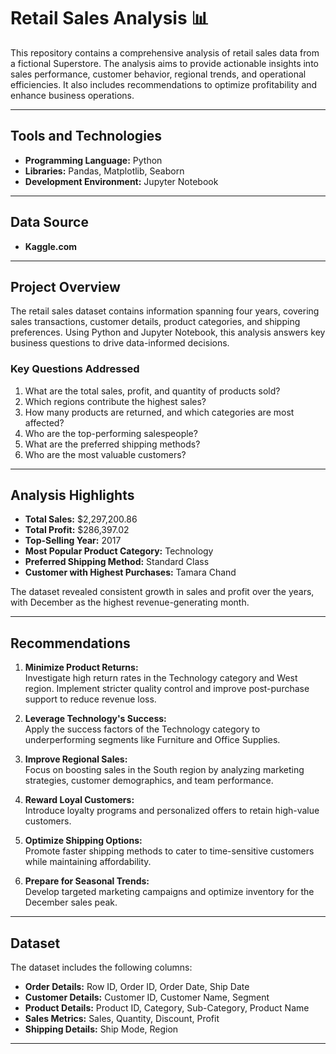 # Retail Sales Analysis 📊  

This repository contains a comprehensive analysis of retail sales data from a fictional Superstore. The analysis aims to provide actionable insights into sales performance, customer behavior, regional trends, and operational efficiencies. It also includes recommendations to optimize profitability and enhance business operations.

---

## Tools and Technologies  

- **Programming Language:** Python  
- **Libraries:** Pandas, Matplotlib, Seaborn  
- **Development Environment:** Jupyter Notebook  

---

## Data Source

- **Kaggle.com**

---

## Project Overview  

The retail sales dataset contains information spanning four years, covering sales transactions, customer details, product categories, and shipping preferences. Using Python and Jupyter Notebook, this analysis answers key business questions to drive data-informed decisions.  

### Key Questions Addressed  
1. What are the total sales, profit, and quantity of products sold?  
2. Which regions contribute the highest sales?  
3. How many products are returned, and which categories are most affected?  
4. Who are the top-performing salespeople?  
5. What are the preferred shipping methods?  
6. Who are the most valuable customers?  

---

## Analysis Highlights  

- **Total Sales:** $2,297,200.86  
- **Total Profit:** $286,397.02  
- **Top-Selling Year:** 2017  
- **Most Popular Product Category:** Technology  
- **Preferred Shipping Method:** Standard Class  
- **Customer with Highest Purchases:** Tamara Chand  

The dataset revealed consistent growth in sales and profit over the years, with December as the highest revenue-generating month.

---

## Recommendations  

1. **Minimize Product Returns:**  
   Investigate high return rates in the Technology category and West region. Implement stricter quality control and improve post-purchase support to reduce revenue loss.  

2. **Leverage Technology's Success:**  
   Apply the success factors of the Technology category to underperforming segments like Furniture and Office Supplies.  

3. **Improve Regional Sales:**  
   Focus on boosting sales in the South region by analyzing marketing strategies, customer demographics, and team performance.  

4. **Reward Loyal Customers:**  
   Introduce loyalty programs and personalized offers to retain high-value customers.  

5. **Optimize Shipping Options:**  
   Promote faster shipping methods to cater to time-sensitive customers while maintaining affordability.  

6. **Prepare for Seasonal Trends:**  
   Develop targeted marketing campaigns and optimize inventory for the December sales peak.  

---

## Dataset  

The dataset includes the following columns:  
- **Order Details:** Row ID, Order ID, Order Date, Ship Date  
- **Customer Details:** Customer ID, Customer Name, Segment  
- **Product Details:** Product ID, Category, Sub-Category, Product Name  
- **Sales Metrics:** Sales, Quantity, Discount, Profit  
- **Shipping Details:** Ship Mode, Region  

---
